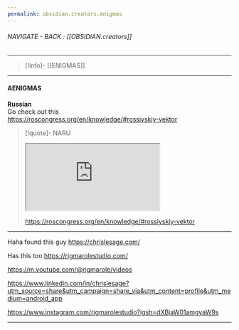 ```yaml
---
permalink: obsidian.creators.enigmas
---
```


###### NAVIGATE - BACK : [[OBSIDIAN.creators]]
---
>[!info]- [[ENIGMAS]]
---
#### AENIGMAS







**Russian**  
   Go check out this  
https://roscongress.org/en/knowledge/#rossiyskiy-vektor  
>[!quote]- NARU  
><iframe allowfullscreen allow="accelerometer; autoplay; clipboard-write; encrypted-media; gyroscope; picture-in-picture" src="https://roscongress.org/en/knowledge/#rossiyskiy-vektor" class="iframe-container iframe-generic"></iframe>  
>  
>https://roscongress.org/en/knowledge/#rossiyskiy-vektor  

---



Haha found this guy
https://chrislesage.com/

Has this too
https://rigmarolestudio.com/

https://m.youtube.com/@rigmarole/videos

https://www.linkedin.com/in/chrislesage?utm_source=share&utm_campaign=share_via&utm_content=profile&utm_medium=android_app

https://www.instagram.com/rigmarolestudio?igsh=dXBjaW01amgyaW9s

------
